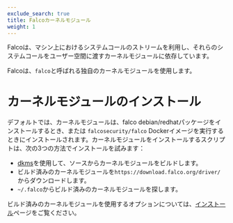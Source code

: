 ```yaml
---
exclude_search: true
title: Falcoカーネルモジュール
weight: 1
---
```


Falcoは、マシン上におけるシステムコールのストリームを利用し、それらのシステムコールをユーザー空間に渡すカーネルモジュールに依存しています。

Falcoは、`falco`と呼ばれる独自のカーネルモジュールを使用します。

# カーネルモジュールのインストール

デフォルトでは、カーネルモジュールは、falco debian/redhatパッケージをインストールするとき、または `falcosecurity/falco` Dockerイメージを実行するときにインストールされます。カーネルモジュールをインストールするスクリプトは、次の3つの方法でインストールを試みます：

* [dkms](https://en.wikipedia.org/wiki/Dynamic_Kernel_Module_Support)を使用して、ソースからカーネルモジュールをビルドします。
* ビルド済みのカーネルモジュールを`https://download.falco.org/driver/`からダウンロードします。
* `~/.falco`からビルド済みのカーネルモジュールを探します。

ビルド済みのカーネルモジュールを使用するオプションについては、[インストール](//docs/installation/)ページをご覧ください。
